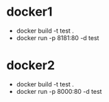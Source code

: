 # docker1
- docker build -t test .
- docker run -p 8181:80 -d test
#
# docker2
- docker build -t test .
- docker run -p 8000:80 -d test
